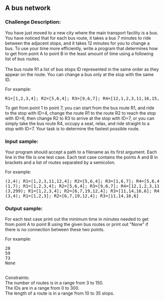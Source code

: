 <h2>A bus network</h2>

<h3>Challenge Description:</h3>
<p>
    You have just moved to a new city where the main transport facility is a bus. You have noticed that for each bus route,
    it takes a bus 7 minutes to ride between the adjacent stops, and it takes 12 minutes for you to change a bus.
    To use your time more efficiently, write a program that determines how to get from point A to point B in the least amount
    of time using a following list of bus routes.
<br>
<br>
    The bus route R1 a list of bus stops ID represented in the same order as
    they appear on the route. You can change a bus only at the stop with the same ID.
</p>

<p>
    For example:
</p>

<pre>R1=[1,2,3,4]; R2=[5,6,4]; R3=[9,6,7]; R4=[12,1,2,3,11,16,15,14,10,7]</pre>
<p>
    To get from point 1 to point 7, you can start from the bus route R1, and ride to the stop with ID=4,
    change the route R1 to the route R2 to reach the stop with ID=6, then change R2 to R3 to arrive at the stop with ID=7,
    or you can simply take the bus route R4, occupy a seat, relax, and ride straight to a stop with ID=7.
    Your task is to determine the fastest possible route.
</p>

<h3>Input sample:</h3>
<p>
    Your program should accept a path to a filename as its first argument.
    Each line in the file is one test case. Each test case contains the points A and B in brackets
    and a list of routes separated by a semicolon.
</p>

<p>
    For example:
</p>

<pre class="description-input-output">(2,4); R1=[1,2,3,11,12,4]; R2=[5,6,4]; R3=[1,6,7]; R4=[5,6,4]; R5=[8,6,3]
(1,7); R1=[1,2,3,4]; R2=[5,6,4]; R3=[9,6,7]; R4=[12,1,2,3,11,16,15,14,10,13,7]
(3,299); R1=[1,2,3,4]; R2=[6,7,19,12,4]; R3=[11,14,16,6]; R4=[24,299,42,6]
(3,4); R1=[1,2,3]; R2=[6,7,19,12,4]; R3=[11,14,16,6]</pre>

<h3>Output sample:</h3>
<p>
    For each test case print out the minimum time in minutes needed to get from point A to point B using the given bus routes or
    print out &quot;None&quot; if there is no connection between these two points.
</p>
<p>
    For example:
</p>
<pre class="description-input-output">28
59
73
None</pre>
<p>
<br>
    Constraints:
<br>
    The number of routes is in a range from 3 to 150.
<br>
    The IDs are in a range from 0 to 300.
<br>
    The length of a route is in a range from 10 to 35 stops.
</p>